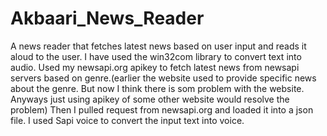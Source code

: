 # Akbaari_News_Reader
A news reader that fetches latest news based on user input and reads it aloud to the user.
I have used the win32com library to convert text into audio.
Used my newsapi.org apikey to fetch latest news from newsapi servers based on genre.(earlier the website used to provide specific news about the genre. But now I think there is som problem with the website. Anyways just using apikey of some other website would resolve the problem)
Then I pulled request from newsapi.org and loaded it into a json file. 
I used Sapi voice to convert the input text into voice.

